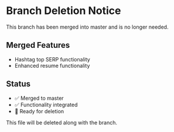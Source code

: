 # Branch Deletion Notice

This branch has been merged into master and is no longer needed.

## Merged Features
- Hashtag top SERP functionality
- Enhanced resume functionality

## Status
- ✅ Merged to master
- ✅ Functionality integrated
- 🔄 Ready for deletion

This file will be deleted along with the branch.